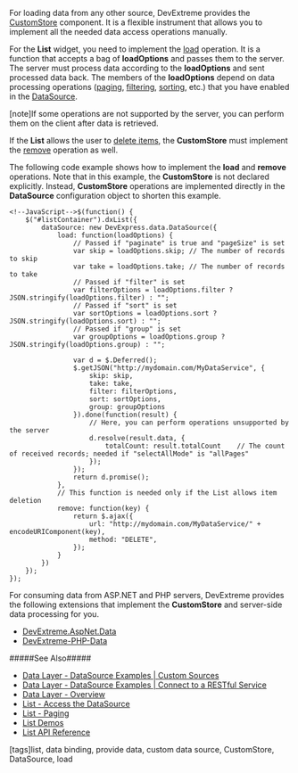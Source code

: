 For loading data from any other source, DevExtreme provides the [CustomStore](/api-reference/30%20Data%20Layer/CustomStore '/Documentation/ApiReference/Data_Layer/CustomStore/') component. It is a flexible instrument that allows you to implement all the needed data access operations manually.

For the **List** widget, you need to implement the [load](/api-reference/30%20Data%20Layer/CustomStore/1%20Configuration/load.md '/Documentation/ApiReference/Data_Layer/CustomStore/Configuration/#load') operation. It is a function that accepts a bag of **loadOptions** and passes them to the server. The server must process data according to the **loadOptions** and sent processed data back. The members of the **loadOptions** depend on data processing operations ([paging](/api-reference/30%20Data%20Layer/DataSource/1%20Configuration/paginate.md '/Documentation/ApiReference/Data_Layer/DataSource/Configuration/#paginate'), [filtering](/api-reference/30%20Data%20Layer/DataSource/1%20Configuration/filter.md '/Documentation/ApiReference/Data_Layer/DataSource/Configuration/#filter'), [sorting](/api-reference/30%20Data%20Layer/DataSource/1%20Configuration/sort.md '/Documentation/ApiReference/Data_Layer/DataSource/Configuration/#sort'), etc.) that you have enabled in the [DataSource](/api-reference/30%20Data%20Layer/DataSource '/Documentation/ApiReference/Data_Layer/DataSource/').

[note]If some operations are not supported by the server, you can perform them on the client after data is retrieved.

If the **List** allows the user to [delete items](/concepts/05%20Widgets/List/35%20Item%20Deletion '/Documentation/Guide/Widgets/List/Item_Deletion/'), the **CustomStore** must implement the [remove](/api-reference/30%20Data%20Layer/CustomStore/1%20Configuration/remove.md '/Documentation/ApiReference/Data_Layer/CustomStore/Configuration/#remove') operation as well.

The following code example shows how to implement the **load** and **remove** operations. Note that in this example, the **CustomStore** is not declared explicitly. Instead, **CustomStore** operations are implemented directly in the **DataSource** configuration object to shorten this example.

    <!--JavaScript-->$(function() {
        $("#listContainer").dxList({
            dataSource: new DevExpress.data.DataSource({
                load: function(loadOptions) {
                    // Passed if "paginate" is true and "pageSize" is set
                    var skip = loadOptions.skip; // The number of records to skip 
                    var take = loadOptions.take; // The number of records to take
                    // Passed if "filter" is set
                    var filterOptions = loadOptions.filter ? JSON.stringify(loadOptions.filter) : "";
                    // Passed if "sort" is set
                    var sortOptions = loadOptions.sort ? JSON.stringify(loadOptions.sort) : "";
                    // Passed if "group" is set
                    var groupOptions = loadOptions.group ? JSON.stringify(loadOptions.group) : "";

                    var d = $.Deferred();
                    $.getJSON("http://mydomain.com/MyDataService", {
                        skip: skip,
                        take: take,
                        filter: filterOptions,
                        sort: sortOptions,
                        group: groupOptions
                    }).done(function(result) {
                        // Here, you can perform operations unsupported by the server
                        d.resolve(result.data, {
                            totalCount: result.totalCount    // The count of received records; needed if "selectAllMode" is "allPages"
                        });
                    });
                    return d.promise();
                },
                // This function is needed only if the List allows item deletion
                remove: function(key) {
                    return $.ajax({
                        url: "http://mydomain.com/MyDataService/" + encodeURIComponent(key),
                        method: "DELETE",
                    });
                }
            })
        });
    });

For consuming data from ASP.NET and PHP servers, DevExtreme provides the following extensions that implement the **CustomStore** and server-side data processing for you.

- [DevExtreme.AspNet.Data](https://github.com/DevExpress/DevExtreme.AspNet.Data)
- [DevExtreme-PHP-Data](https://github.com/DevExpress/DevExtreme-PHP-Data)

#####See Also#####
- [Data Layer - DataSource Examples | Custom Sources](/concepts/30%20Data%20Layer/51%20Data%20Source%20Examples/3%20Custom%20Sources '/Documentation/Guide/Data_Layer/Data_Source_Examples/#Custom_Sources')
- [Data Layer - DataSource Examples | Connect to a RESTful Service](/concepts/30%20Data%20Layer/51%20Data%20Source%20Examples/3%20Custom%20Sources/0%20Connect%20to%20RESTful%20Service.md '/Documentation/Guide/Data_Layer/Data_Source_Examples/#Custom_Sources/Connect_to_RESTful_Service')
- [Data Layer - Overview](/concepts/30%20Data%20Layer/5%20Data%20Layer '/Documentation/Guide/Data_Layer/Data_Layer/')
- [List - Access the DataSource](/concepts/05%20Widgets/List/03%20Data%20Binding/30%20Access%20the%20DataSource.md '/Documentation/Guide/Widgets/List/Data_Binding/Access_the_DataSource/')
- [List - Paging](/concepts/05%20Widgets/List/08%20Paging.md '/Documentation/Guide/Widgets/List/Paging/')
- [List Demos](https://js.devexpress.com/Demos/WidgetsGallery/Demo/List/ListEditingAndAPI/jQuery/Light)
- [List API Reference](/api-reference/10%20UI%20Widgets/dxList '/Documentation/ApiReference/UI_Widgets/dxList/')

[tags]list, data binding, provide data, custom data source, CustomStore, DataSource, load